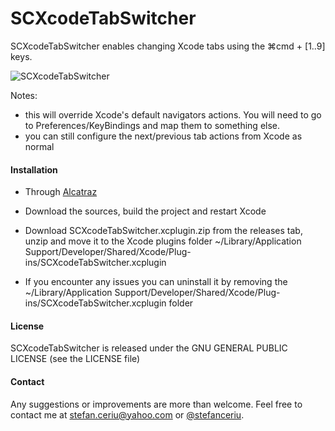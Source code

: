 # SCXcodeTabSwitcher

SCXcodeTabSwitcher enables changing Xcode tabs using the ⌘cmd + [1..9] keys.

![SCXcodeTabSwitcher](https://drive.google.com/uc?export=download&id=0ByLCkUO90ltoZkpiSkdEMWM0MjA)

Notes:
* this will override Xcode's default navigators actions. You will need to go to Preferences/KeyBindings and map them to something else.
* you can still configure the next/previous tab actions from Xcode as normal

#### Installation
- Through [Alcatraz](https://github.com/Alcatraz/Alcatraz)

- Download the sources, build the project and restart Xcode

- Download SCXcodeTabSwitcher.xcplugin.zip from the releases tab, unzip and move it to the  Xcode plugins folder ~/Library/Application Support/Developer/Shared/Xcode/Plug-ins/SCXcodeTabSwitcher.xcplugin

- If you encounter any issues you can uninstall it by removing the ~/Library/Application Support/Developer/Shared/Xcode/Plug-ins/SCXcodeTabSwitcher.xcplugin folder
 
#### License
SCXcodeTabSwitcher is released under the GNU GENERAL PUBLIC LICENSE (see the LICENSE file)

#### Contact
Any suggestions or improvements are more than welcome. Feel free to contact me at [stefan.ceriu@yahoo.com](mailto:stefan.ceriu@yahoo.com) or [@stefanceriu](https://twitter.com/stefanceriu).

